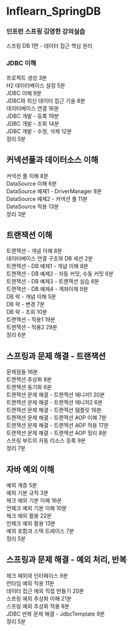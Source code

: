 # Inflearn_SpringDB

### 인프런 스프링 김영한 강의실습
스프링 DB 1편 - 데이터 접근 핵심 원리
### JDBC 이해
프로젝트 생성
3분  
H2 데이터베이스 설정
5분  
JDBC 이해
9분  
JDBC와 최신 데이터 접근 기술
8분  
데이터베이스 연결
16분  
JDBC 개발 - 등록
19분  
JDBC 개발 - 조회
14분  
JDBC 개발 - 수정, 삭제
12분  
정리
5분  
## 커넥션풀과 데이터소스 이해  
커넥션 풀 이해
8분  
DataSource 이해
6분  
DataSource 예제1 - DriverManager
8분  
DataSource 예제2 - 커넥션 풀
11분  
DataSource 적용
13분  
정리
3분  
## 트랜잭션 이해  
트랜잭션 - 개념 이해
8분  
데이터베이스 연결 구조와 DB 세션
2분  
트랜잭션 - DB 예제1 - 개념 이해
8분  
트랜잭션 - DB 예제2 - 자동 커밋, 수동 커밋
6분  
트랜잭션 - DB 예제3 - 트랜잭션 실습
6분  
트랜잭션 - DB 예제4 - 계좌이체
9분  
DB 락 - 개념 이해
5분  
DB 락 - 변경
7분  
DB 락 - 조회
10분  
트랜잭션 - 적용1
19분  
트랜잭션 - 적용2
29분  
정리
6분  
## 스프링과 문제 해결 - 트랜잭션  
문제점들
16분  
트랜잭션 추상화
8분  
트랜잭션 동기화
6분  
트랜잭션 문제 해결 - 트랜잭션 매니저1
20분  
트랜잭션 문제 해결 - 트랜잭션 매니저2
6분  
트랜잭션 문제 해결 - 트랜잭션 템플릿
16분  
트랜잭션 문제 해결 - 트랜잭션 AOP 이해
7분  
트랜잭션 문제 해결 - 트랜잭션 AOP 적용
17분  
트랜잭션 문제 해결 - 트랜잭션 AOP 정리
8분  
스프링 부트의 자동 리소스 등록
9분  
정리
7분  
## 자바 예외 이해
예외 계층
5분  
예외 기본 규칙
3분  
체크 예외 기본 이해
16분  
언체크 예외 기본 이해
10분  
체크 예외 활용
22분  
언체크 예외 활용
13분  
예외 포함과 스택 트레이스
7분  
정리
5분  
## 스프링과 문제 해결 - 예외 처리, 반복  
체크 예외와 인터페이스
9분  
런타임 예외 적용
11분  
데이터 접근 예외 직접 만들기
20분  
스프링 예외 추상화 이해
21분  
스프링 예외 추상화 적용
8분  
JDBC 반복 문제 해결 - JdbcTemplate
9분  
정리
5분  
